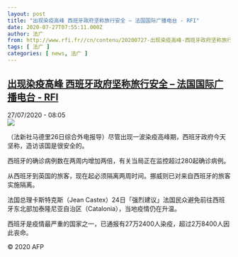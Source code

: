 ```yaml
---
layout: post
title: "出现染疫高峰 西班牙政府坚称旅行安全 – 法国国际广播电台 - RFI"
date: 2020-07-27T07:55:11.000Z
author: 法广
from: http://www.rfi.fr//cn/contenu/20200727-出现染疫高峰-西班牙政府坚称旅行安全
tags: [ 法广 ]
categories: [ news, 法广 ]
---
```

<!--1595836511000-->
[出现染疫高峰 西班牙政府坚称旅行安全 – 法国国际广播电台 - RFI](http://www.rfi.fr//cn/contenu/20200727-%E5%87%BA%E7%8E%B0%E6%9F%93%E7%96%AB%E9%AB%98%E5%B3%B0-%E8%A5%BF%E7%8F%AD%E7%89%99%E6%94%BF%E5%BA%9C%E5%9D%9A%E7%A7%B0%E6%97%85%E8%A1%8C%E5%AE%89%E5%85%A8)
------

<div>
<div>27/07/2020 - 08:05</div><img src="https://s.rfi.fr/media/display/97113ba4-cfd4-11ea-a2cf-005056a98db9/w:310/p:16x9/int0005b.200727140501.jpg"><div class="t-content__body u-clearfix"><div class="m-interstitial"></div><p>（法新社马德里26日综合外电报导）尽管出现一波染疫高峰期，西班牙政府今天坚称，造访该国是很安全的。</p><p>西班牙的确诊病例数在两周内增加两倍，有关当局正在监控超过280起确诊病例。</p><p>从西班牙到英国的旅客，现在起必须隔离两周时间。挪威则已对来自西班牙的旅客实施隔离。</p><p>法国总理卡斯特克斯（Jean Castex）24日「强烈建议」法国民众避免前往西班牙东北部加泰隆尼亚自治区（Catalonia），当地疫情仍在升温。</p><p>西班牙是疫情最严重的国家之一，已通报有27万2400人染疫，超过2万8400人因此丧命。</p><p></p><p class="t-copyright">© 2020 AFP</p>        </div>
</div>
